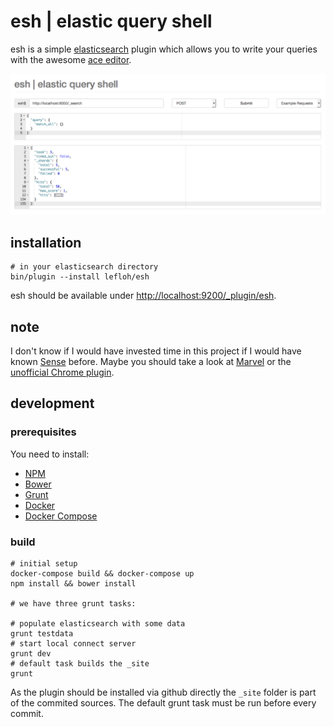 # esh | elastic query shell

esh is a simple [elasticsearch][elastic] plugin which allows you to write your queries with the awesome [ace editor][ace].

![esh](/docs/esh.png)

## installation

    # in your elasticsearch directory
    bin/plugin --install lefloh/esh
    
esh should be available under [http://localhost:9200/_plugin/esh][esh].

## note

I don't know if I would have invested time in this project if I would have known [Sense][sense] before. 
Maybe you should take a look at [Marvel][marvel] or the [unofficial Chrome plugin][chrome].

## development

### prerequisites

You need to install:

 * [NPM][npm]
 * [Bower][bower]
 * [Grunt][grunt]
 * [Docker][docker]
 * [Docker Compose][compose]

### build

    # initial setup
    docker-compose build && docker-compose up
    npm install && bower install
   
    # we have three grunt tasks:
    
    # populate elasticsearch with some data
    grunt testdata
    # start local connect server 
    grunt dev
    # default task builds the _site 
    grunt

As the plugin should be installed via github directly the `_site` folder is part of the commited sources. 
The default grunt task must be run before every commit.

 [elastic]: https://www.elastic.co
 [ace]: http://ace.c9.io/
 [esh]: http://localhost:9200/_plugin/esh
 [sense]: https://www.elastic.co/guide/en/marvel/current/dashboards.html#sense
 [marvel]: https://www.elastic.co/products/marvel
 [chrome]: https://chrome.google.com/webstore/detail/sense-beta/lhjgkmllcaadmopgmanpapmpjgmfcfig
 [npm]: https://www.npmjs.com/
 [bower]: http://bower.io/
 [grunt]: http://gruntjs.com/
 [docker]: https://www.docker.com/
 [compose]: https://docs.docker.com/compose/